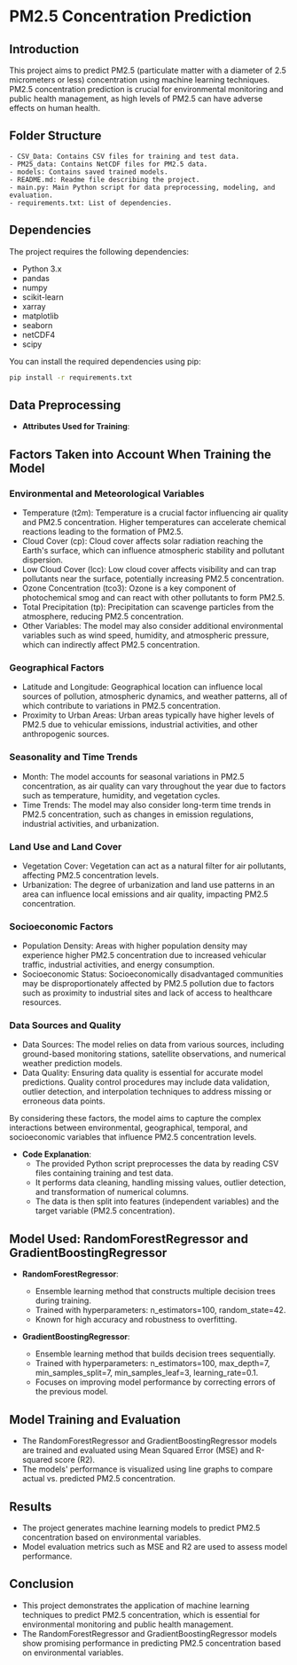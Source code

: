 # PM2.5 Concentration Prediction

## Introduction
This project aims to predict PM2.5 (particulate matter with a diameter of 2.5 micrometers or less) concentration using machine learning techniques. PM2.5 concentration prediction is crucial for environmental monitoring and public health management, as high levels of PM2.5 can have adverse effects on human health.

## Folder Structure
```
- CSV_Data: Contains CSV files for training and test data.
- PM25_data: Contains NetCDF files for PM2.5 data.
- models: Contains saved trained models.
- README.md: Readme file describing the project.
- main.py: Main Python script for data preprocessing, modeling, and evaluation.
- requirements.txt: List of dependencies.
```

## Dependencies
The project requires the following dependencies:
- Python 3.x
- pandas
- numpy
- scikit-learn
- xarray
- matplotlib
- seaborn
- netCDF4
- scipy

You can install the required dependencies using pip:
```bash
pip install -r requirements.txt
```

## Data Preprocessing
- **Attributes Used for Training**:
 ## Factors Taken into Account When Training the Model

### Environmental and Meteorological Variables
- Temperature (t2m): Temperature is a crucial factor influencing air quality and PM2.5 concentration. Higher temperatures can accelerate chemical reactions leading to the formation of PM2.5.
- Cloud Cover (cp): Cloud cover affects solar radiation reaching the Earth's surface, which can influence atmospheric stability and pollutant dispersion.
- Low Cloud Cover (lcc): Low cloud cover affects visibility and can trap pollutants near the surface, potentially increasing PM2.5 concentration.
- Ozone Concentration (tco3): Ozone is a key component of photochemical smog and can react with other pollutants to form PM2.5.
- Total Precipitation (tp): Precipitation can scavenge particles from the atmosphere, reducing PM2.5 concentration.
- Other Variables: The model may also consider additional environmental variables such as wind speed, humidity, and atmospheric pressure, which can indirectly affect PM2.5 concentration.

### Geographical Factors
- Latitude and Longitude: Geographical location can influence local sources of pollution, atmospheric dynamics, and weather patterns, all of which contribute to variations in PM2.5 concentration.
- Proximity to Urban Areas: Urban areas typically have higher levels of PM2.5 due to vehicular emissions, industrial activities, and other anthropogenic sources.

### Seasonality and Time Trends
- Month: The model accounts for seasonal variations in PM2.5 concentration, as air quality can vary throughout the year due to factors such as temperature, humidity, and vegetation cycles.
- Time Trends: The model may also consider long-term time trends in PM2.5 concentration, such as changes in emission regulations, industrial activities, and urbanization.

### Land Use and Land Cover
- Vegetation Cover: Vegetation can act as a natural filter for air pollutants, affecting PM2.5 concentration levels.
- Urbanization: The degree of urbanization and land use patterns in an area can influence local emissions and air quality, impacting PM2.5 concentration.

### Socioeconomic Factors
- Population Density: Areas with higher population density may experience higher PM2.5 concentration due to increased vehicular traffic, industrial activities, and energy consumption.
- Socioeconomic Status: Socioeconomically disadvantaged communities may be disproportionately affected by PM2.5 pollution due to factors such as proximity to industrial sites and lack of access to healthcare resources.

### Data Sources and Quality
- Data Sources: The model relies on data from various sources, including ground-based monitoring stations, satellite observations, and numerical weather prediction models.
- Data Quality: Ensuring data quality is essential for accurate model predictions. Quality control procedures may include data validation, outlier detection, and interpolation techniques to address missing or erroneous data points.

By considering these factors, the model aims to capture the complex interactions between environmental, geographical, temporal, and socioeconomic variables that influence PM2.5 concentration levels.


- **Code Explanation**:
  - The provided Python script preprocesses the data by reading CSV files containing training and test data.
  - It performs data cleaning, handling missing values, outlier detection, and transformation of numerical columns.
  - The data is then split into features (independent variables) and the target variable (PM2.5 concentration).

## Model Used: RandomForestRegressor and GradientBoostingRegressor
- **RandomForestRegressor**:
  - Ensemble learning method that constructs multiple decision trees during training.
  - Trained with hyperparameters: n_estimators=100, random_state=42.
  - Known for high accuracy and robustness to overfitting.

- **GradientBoostingRegressor**:
  - Ensemble learning method that builds decision trees sequentially.
  - Trained with hyperparameters: n_estimators=100, max_depth=7, min_samples_split=7, min_samples_leaf=3, learning_rate=0.1.
  - Focuses on improving model performance by correcting errors of the previous model.

## Model Training and Evaluation
- The RandomForestRegressor and GradientBoostingRegressor models are trained and evaluated using Mean Squared Error (MSE) and R-squared score (R2).
- The models' performance is visualized using line graphs to compare actual vs. predicted PM2.5 concentration.

## Results
- The project generates machine learning models to predict PM2.5 concentration based on environmental variables.
- Model evaluation metrics such as MSE and R2 are used to assess model performance.

## Conclusion
- This project demonstrates the application of machine learning techniques to predict PM2.5 concentration, which is essential for environmental monitoring and public health management.
- The RandomForestRegressor and GradientBoostingRegressor models show promising performance in predicting PM2.5 concentration based on environmental variables.

